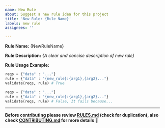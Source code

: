 ```yaml
---
name: New Rule
about: Suggest a new rule idea for this project
title: 'New Rule: {Rule Name}'
labels: new rule
assignees: ''

---
```


**Rule Name:** {NewRuleName}

**Rule Description:**
*{A clear and concise description of new rule}*

**Rule Usage Example:**
```python
reqs = {"data" : "..."}
rule = {"data" : "{new_rule}:{arg1},{arg2}..."}
validate(reqs, rule) # True

reqs = {"data" : "..."}
rule = {"data" : "{new_rule}:{arg1},{arg2}..."}
validate(reqs, rule) # False, It fails because...
```
----------------------------------------------------
**Before contributing please review [RULES.md](https://github.com/CSenshi/Validator/blob/master/RULES.md) (check for duplication), also check [CONTRIBUTING.md](https://github.com/CSenshi/Validator/blob/master/CONTRIBUTING.md) for more details :100:**
